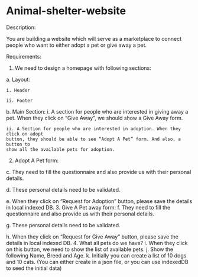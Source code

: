 # Animal-shelter-website

Description:

You are building a website which will serve as a marketplace to connect people who want to either
adopt a pet or give away a pet.

Requirements:
1. We need to design a homepage with following sections:

  a. Layout:
  
    i. Header
    
    ii. Footer
    
  b. Main Section:
    i. A section for people who are interested in giving away a pet. When they click on
    “Give Away”, we should show a Give Away form.
    
    ii. A Section for people who are interested in adoption. When they click on adopt
    button, they should be able to see “Adopt A Pet” form. And also, a button to
    show all the available pets for adoption.
2. Adopt A Pet form:

  c. They need to fill the questionnaire and also provide us with their personal details.
  
  d. These personal details need to be validated.
  
  e. When they click on “Request for Adoption” button, please save the details in local
  indexed DB.
3. Give A Pet away form:
  f. They need to fill the questionnaire and also provide us with their personal details.
  
  g. These personal details need to be validated.
  
  h. When they click on “Request for Give Away” button, please save the details in local
  indexed DB.
4. What all pets do we have?
  i. When they click on this button, we need to show the list of available pets.
  j. Show the following Name, Breed and Age.
  k. Initially you can create a list of 10 dogs and 10 cats. (You can either create in a json file,
  or you can use indexedDB to seed the initial data)

